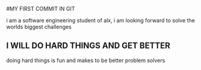 #MY FIRST COMMIT IN  GIT 

i am a software engineering student of alx, i am looking forward to solve the worlds biggest challenges

## I WILL DO HARD THINGS AND GET BETTER
doing hard things is fun and makes to be better problem solvers